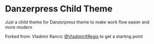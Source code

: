 <h1>Danzerpress Child Theme</h1>

<p>Just a child theme for Danzerpress theme to make work flow easier and more modern</p>
<p>Forked from: Vladimir Rancic <a href="https://twitter.com/VladimirXRegis" target="_blank">@VladimirXRegis</a> to get a starting point</p>